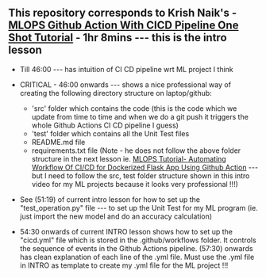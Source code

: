 ## This repository corresponds to Krish Naik's - [MLOPS Github Action With CICD Pipeline One Shot Tutorial](https://www.youtube.com/watch?v=ciqWMIf7Pz0) - 1hr 8mins --- this is the intro lesson

- Till 46:00 --- has intuition of CI CD pipeline wrt ML project I think 

- CRITICAL - 46:00 onwards --- shows a nice professional way of creating the following directory structure on laptop/github:
    - 'src' folder which contains the code (this is the code which we update from time to time and when we do a git push it triggers the whole Github Actions CI CD pipeline I guess)
    - 'test' folder which contains all the Unit Test files
    - README.md file
    - requirements.txt file 
(Note - he does not follow the above folder structure in the next lesson ie. [MLOPS Tutorial- Automating Workflow Of CI/CD for Dockerized Flask App Using Github Action](https://www.youtube.com/watch?v=9oALxmc5yEw) --- but I need to follow the src, test folder structure shown in this intro video for my ML projects because it looks very professional !!!)

- See (51:19) of current intro lesson for how to set up the "test_operation.py" file --- to set up the Unit Test for my ML program (ie. just import the new model and do an accuracy calculation)

- 54:30 onwards of current INTRO lesson shows how to set up the "cicd.yml" file which is stored in the .github/workflows folder. It controls the sequence of events in the Github Actions pipeline. (57:30) onwards has clean explanation of each line of the .yml file. Must use the .yml file in INTRO as template to create my .yml file for the ML project !!!